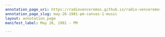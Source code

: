 ```yaml
---
annotation_page_uri: https://radiovenceremos.github.io/radio-venceremos-english-1/annotations/may-26-1981-pm-canvas-1-music.json
annotation_page_slug: may-26-1981-pm-canvas-1-music
layout: annotation_page
manifest_label: May 26, 1981 - PM

---
```


